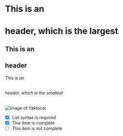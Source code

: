 # This is an <h1> header, which is the largest
## This is an <h2> header
###### This is an <h6> header, which is the smallest
![Image of Yaktocat](https://octodex.github.com/images/yaktocat.png)

- [x] List syntax is required
- [x] This item is complete
- [ ] This item is not complete
